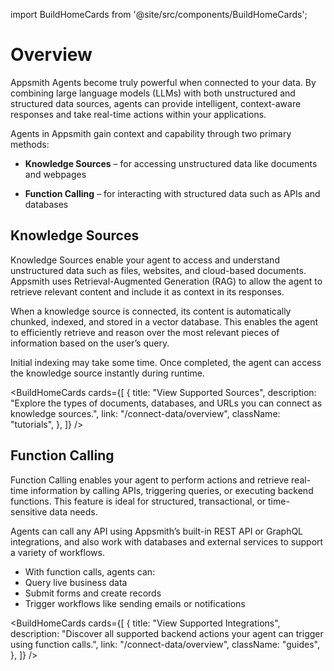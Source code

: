 import BuildHomeCards from '@site/src/components/BuildHomeCards';

# Overview


Appsmith Agents become truly powerful when connected to your data. By combining large language models (LLMs) with both unstructured and structured data sources, agents can provide intelligent, context-aware responses and take real-time actions within your applications.

Agents in Appsmith gain context and capability through two primary methods:

- **Knowledge Sources** – for accessing unstructured data like documents and webpages

- **Function Calling** – for interacting with structured data such as APIs and databases


## Knowledge Sources

Knowledge Sources enable your agent to access and understand unstructured data such as files, websites, and cloud-based documents. Appsmith uses Retrieval-Augmented Generation (RAG) to allow the agent to retrieve relevant content and include it as context in its responses.

When a knowledge source is connected, its content is automatically chunked, indexed, and stored in a vector database. This enables the agent to efficiently retrieve and reason over the most relevant pieces of information based on the user’s query.

Initial indexing may take some time. Once completed, the agent can access the knowledge source instantly during runtime.


<BuildHomeCards
  cards={[
    {
      title: "View Supported Sources",
      description: "Explore the types of documents, databases, and URLs you can connect as knowledge sources.",
      link: "/connect-data/overview",
      className: "tutorials",
    },
  ]}
/>


## Function Calling

Function Calling enables your agent to perform actions and retrieve real-time information by calling APIs, triggering queries, or executing backend functions. This feature is ideal for structured, transactional, or time-sensitive data needs.

Agents can call any API using Appsmith’s built-in REST API or GraphQL integrations, and also work with databases and external services to support a variety of workflows.

- With function calls, agents can:
- Query live business data
- Submit forms and create records
- Trigger workflows like sending emails or notifications

<BuildHomeCards
  cards={[
    {
      title: "View Supported Integrations",
      description: "Discover all supported backend actions your agent can trigger using function calls.",
      link: "/connect-data/overview",
      className: "guides",
    },
  ]}
/>
